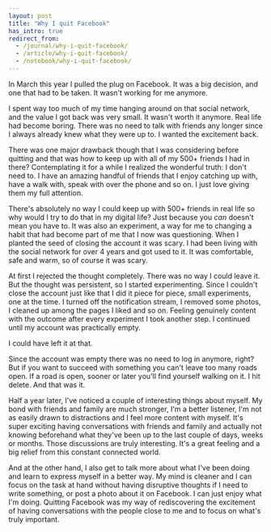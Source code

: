 ```yaml
---
layout: post
title: "Why I quit Facebook"
has_intro: true
redirect_from:
  - /journal/why-i-quit-facebook/
  - /article/why-i-quit-facebook/
  - /notebook/why-i-quit-facebook/
---
```


In March this year I pulled the plug on Facebook. It was a big decision, and one that had to be taken. It wasn't working for me anymore.

I spent way too much of my time hanging around on that social network, and the value I got back was very small. It wasn't worth it anymore. Real life had become boring. There was no need to talk with friends any longer since I always already knew what they were up to. I wanted the excitement back.

There was one major drawback though that I was considering before quitting and that was how to keep up with all of my 500+ friends I had in there? Contemplating it for a while I realized the wonderful truth: I don't need to. I have an amazing handful of friends that I enjoy catching up with, have a walk with, speak with over the phone and so on. I just love giving them my full attention.

There's absolutely no way I could keep up with 500+ friends in real life so why would I try to do that in my digital life? Just because you *can* doesn't mean you have to. It was also an experiment, a way for me to changing a habit that had become part of me that I now was questioning. When I planted the seed of closing the account it was scary. I had been living with the social network for over 4 years and got used to it. It was comfortable, safe and warm, so of course it was scary.

At first I rejected the thought completely. There was no way I could leave it. But the thought was persistent, so I started experimenting. Since I couldn't close the account just like that I did it piece for piece, small experiments, one at the time. I turned off the notification stream, I removed some photos, I cleaned up among the pages I liked and so on. Feeling genuinely content with the outcome after every experiment I took another step. I continued until my account was practically empty.

I could have left it at that.

Since the account was empty there was no need to log in anymore, right? But if you want to succeed with something you can't leave too many roads open. If a road is open, sooner or later you'll find yourself walking on it. I hit delete. And that was it.

Half a year later, I've noticed a couple of interesting things about myself. My bond with friends and family are much stronger, I'm a better listener, I'm not as easily drawn to distractions and I feel more content with myself. It's super exciting having conversations with friends and family and actually not knowing beforehand what they've been up to the last couple of days, weeks or months. Those discussions are truly interesting. It's a great feeling and a big relief from this constant connected world.

And at the other hand, I also get to talk more about what I've been doing and learn to express myself in a better way. My mind is cleaner and I can focus on the task at hand without having disruptive thoughts if I need to write something, or post a photo about it on Facebook. I can just enjoy what I'm doing. Quitting Facebook was my way of rediscovering the excitement of having conversations with the people close to me and to focus on what's truly important.
